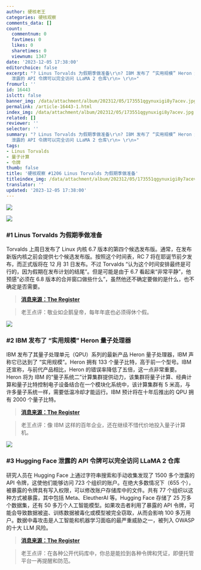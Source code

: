 ```yaml
---
author: 硬核老王
categories: 硬核观察
comments_data: []
count:
  commentnum: 0
  favtimes: 0
  likes: 0
  sharetimes: 0
  viewnum: 1347
date: '2023-12-05 17:38:00'
editorchoice: false
excerpt: "? Linus Torvalds 为假期季做准备\r\n? IBM 发布了 “实用规模” Heron 量子处理器\r\n? Hugging Face
  泄露的 API 令牌可以完全访问 LLaMA 2 仓库\r\n» \r\n»"
fromurl: ''
id: 16443
islctt: false
banner_img: /data/attachment/album/202312/05/173551qgynuxigi8y7acev.jpg
permalink: /article-16443-1.html
index_img: /data/attachment/album/202312/05/173551qgynuxigi8y7acev.jpg
related: []
reviewer: ''
selector: ''
summary: "? Linus Torvalds 为假期季做准备\r\n? IBM 发布了 “实用规模” Heron 量子处理器\r\n? Hugging Face
  泄露的 API 令牌可以完全访问 LLaMA 2 仓库\r\n» \r\n»"
tags:
- Linus Torvalds
- 量子计算
- 令牌
thumb: false
title: '硬核观察 #1206 Linus Torvalds 为假期季做准备'
titleindex_img: /data/attachment/album/202312/05/173551qgynuxigi8y7acev.jpg
translator: ''
updated: '2023-12-05 17:38:00'
---
```


![](/data/attachment/album/202312/05/173551qgynuxigi8y7acev.jpg)


![](/data/attachment/album/202312/05/173641eu49589953tc3cc2.png)


### #1 Linus Torvalds 为假期季做准备


Torvalds 上周日发布了 Linux 内核 6.7 版本的第四个候选发布版。通常，在发布新版内核之前会提供七个候选发布版。按照这个时间表，RC 7 将在耶诞节前夕发布，而正式版将在 12 月 31 日发布。不过 Torvalds “认为这个时间安排最终是可行的，因为假期在发布计划的结尾”。但是可能是由于 6.7 看起来“非常平静”，他预感“必须在 6.8 版本的合并窗口做些什么”，虽然他还不确定要做的是什么，也不确定是否需要。



> 
> **[消息来源：The Register](https://www.theregister.com/2023/12/04/linux_kernel_6_7_rc4/)**
> 
> 
> 



> 
> 老王点评：敬业如企鹅皇帝，每年年底也必须得休个假。
> 
> 
> 


![](/data/attachment/album/202312/05/173656u5xhtpc7mthiztvq.png)


### #2 IBM 发布了 “实用规模” Heron 量子处理器


IBM 发布了其量子处理单元（QPU）系列的最新产品 Heron 量子处理器，IBM 声称它已达到了 “实用规模”。Heron 拥有 133 个量子比特，高于前一个型号。IBM 还宣称，与前代产品相比，Heron 的错误率降低了五倍，这一点非常重要。Heron 将为 IBM 的“量子系统二”计算集群提供动力，该集群将量子计算、经典计算和量子比特控制电子设备结合在一个模块化系统中，该计算集群有 5 米高，与许多量子系统一样，需要低温冷却才能运行。IBM 预计将在十年后推出的 QPU 拥有 2000 个量子比特。



> 
> **[消息来源：The Register](https://www.theregister.com/2023/12/05/ibm_heron_quantum_processor/)**
> 
> 
> 



> 
> 老王点评：像 IBM 这样的百年企业，还在继续不惜代价地投入量子计算机。
> 
> 
> 


![](/data/attachment/album/202312/05/173728rb7454hjl34ihzaf.png)


### #3 Hugging Face 泄露的 API 令牌可以完全访问 LLaMA 2 仓库


研究人员在 Hugging Face 上通过字符串搜索和手动收集发现了 1500 多个泄露的 API 令牌，这使他们能够访问 723 个组织的账户。在绝大多数情况下（655 个），被暴露的令牌具有写入权限，可以修改账户存储库中的文件。共有 77 个组织以这种方式被暴露，其中包括 Meta、EleutherAI 等。Hugging Face 存储了 25 万多个数据集，还有 50 多万个人工智能模型。如果攻击者利用了暴露的 API 令牌，可能会导致数据被盗、训练数据被毒化或模型被完全窃取，从而会影响 100 多万用户。数据中毒攻击是人工智能和机器学习面临的最严重威胁之一，被列入 OWASP 的十大 LLM 风险。



> 
> **[消息来源：The Register](https://www.theregister.com/2023/12/04/exposed_hugging_face_api_tokens/)**
> 
> 
> 



> 
> 老王点评：在各种公开代码库中，你总是能捡到各种令牌和凭证，即便托管平台一再提醒和防范。
> 
> 
>